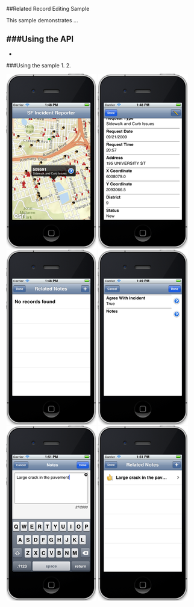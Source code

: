 ##Related Record Editing Sample 

This sample demonstrates ...

###Using the API
- 
-

###Using the sample
1. 
2. 

![](image.png)
![](image2.png)
![](image3.png)
![](image4.png)
![](image5.png)
![](image6.png)




